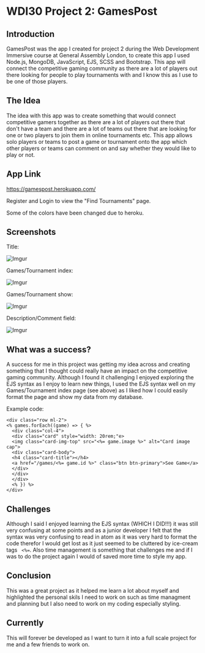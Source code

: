 # WDI30 Project 2: GamesPost

## Introduction

GamesPost was the app I created for project 2 during the Web Development Immersive course at General Assembly London, to create this app I used Node.js, MongoDB, JavaScript, EJS, SCSS and Bootstrap. This app will connect the competitive gaming community as there are a lot of players out there looking for people to play tournaments with and I know this as I use to be one of those players.

## The Idea

The idea with this app was to create something that would connect competitive gamers together as there are a lot of players out there that don't have a team and there are a lot of teams out there that are looking for one or two players to join them in online tournaments etc. This app allows solo players or teams to post a game or tournament onto the app which other players or teams can comment on and say whether they would like to play or not.

## App Link

https://gamespost.herokuapp.com/

Register and Login to view the "Find Tournaments" page.

Some of the colors have been changed due to heroku.

## Screenshots

Title: 

![Imgur](https://i.imgur.com/oDeAHmq.png)

Games/Tournament index: 

![Imgur](https://i.imgur.com/rBoq165.png)

Games/Tournament show:

![Imgur](https://i.imgur.com/86sfZPM.png)

Description/Comment field:

![Imgur](https://i.imgur.com/0XVPSAQ.png)

## What was a success?

A success for me in this project was getting my idea across and creating something that I thought could really have an impact on the competitive gaming community. Although I found it challenging I enjoyed exploring the EJS syntax as I enjoy to learn new things, I used the EJS syntax well on my Games/Tournament index page (see above) as I liked how I could easily format the page and show my data from my database.

Example code:

```
<div class="row ml-2">
<% games.forEach((game) => { %>
  <div class="col-4">
  <div class="card" style="width: 20rem;"e>
  <img class="card-img-top" src="<%= game.image %>" alt="Card image cap">
  <div class="card-body">
  <h4 class="card-title"></h4>
  <a href="/games/<%= game.id %>" class="btn btn-primary">See Game</a>
  </div>
  </div>
  </div>
  <% }) %>
</div>
```

## Challenges

Although I said I enjoyed learning the EJS syntax (WHICH I DID!!!) it was still very confusing at some points and as a junior developer I felt that the syntax was very confusing to read in atom as it was very hard to format the code therefor I would get lost as it just seemed to be cluttered by ice-cream tags ```  <%= ```. Also time management is something that challenges me and if I was to do the project again I would of saved more time to style my app.

## Conclusion 

This was a great project as it helped me learn a lot about myself and highlighted the personal skils I need to work on such as time managment and planning but I also need to work on my coding especially styling.

## Currently

This will forever be developed as I want to turn it into a full scale project for me and a few friends to work on.
